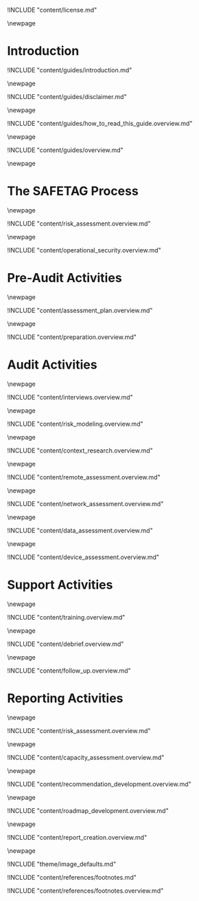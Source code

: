 
<!-- License -->

!INCLUDE "content/license.md"

\newpage

<!-- Introduction -->

# Introduction

!INCLUDE "content/guides/introduction.md"

\newpage

!INCLUDE "content/guides/disclaimer.md"

\newpage

!INCLUDE "content/guides/how_to_read_this_guide.overview.md"

\newpage


<!-- Overview -->

!INCLUDE "content/guides/overview.md"

\newpage

# The SAFETAG Process

\newpage
<!-- Risk Modeling -->

!INCLUDE "content/risk_assessment.overview.md"

\newpage
<!-- Operational Security -->

!INCLUDE "content/operational_security.overview.md"

# Pre-Audit Activities

\newpage
<!-- Assessment Plan Development -->

!INCLUDE "content/assessment_plan.overview.md"

\newpage
<!-- Audit Preparation -->

!INCLUDE "content/preparation.overview.md"

# Audit Activities

\newpage
<!-- Interviews -->

!INCLUDE "content/interviews.overview.md"

\newpage
<!-- Risk Modeling -->

!INCLUDE "content/risk_modeling.overview.md"

\newpage
<!-- Contextual Research -->

!INCLUDE "content/context_research.overview.md"

\newpage
<!-- Remote Assessment -->

!INCLUDE "content/remote_assessment.overview.md"

\newpage
<!-- Network Assessment -->

!INCLUDE "content/network_assessment.overview.md"

\newpage
<!-- Data Assessment -->

!INCLUDE "content/data_assessment.overview.md"

\newpage
<!-- Device Assessment -->

!INCLUDE "content/device_assessment.overview.md"

# Support Activities

\newpage
<!-- Targeted Training -->

!INCLUDE "content/training.overview.md"

\newpage
<!-- Debrief -->

!INCLUDE "content/debrief.overview.md"

\newpage
<!-- Follow Up -->

!INCLUDE "content/follow_up.overview.md"

# Reporting Activities

\newpage
<!-- Risk Assessment -->

!INCLUDE "content/risk_assessment.overview.md"

\newpage
<!-- Capacity Assessment -->

!INCLUDE "content/capacity_assessment.overview.md"

\newpage
<!-- Recommendation Development -->

!INCLUDE "content/recommendation_development.overview.md"

\newpage
<!-- Prioritization & Roadmap Development -->

!INCLUDE "content/roadmap_development.overview.md"

\newpage
<!-- Report Creation -->

!INCLUDE "content/report_creation.overview.md"

\newpage

<!-- Load Default Images -->
!INCLUDE "theme/image_defaults.md"

<!-- Load Footnotes -->
!INCLUDE "content/references/footnotes.md"

<!-- Update Footnotes for overview -->
!INCLUDE "content/references/footnotes.overview.md"
